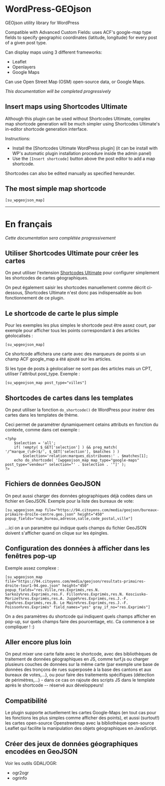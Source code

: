 # WordPress-GEOjson
GEOjson utility library for WordPress

Compatible with Advanced Custom Fields: uses ACF's google-map type fields to specify geographic coordinates (latitude, longitude) for every post of a given post type.

Can display maps using 3 different frameworks:
- Leaflet
- Openlayers
- Google Maps

Can use Open Street Map (OSM) open-source data, or Google Maps.

_This documentation will be completed progressively_

## Insert maps using Shortcodes Ultimate

Although this plugin can be used without Shortcodes Ultimate, complex map shortcode generation will be much simpler using Shortcodes Ultimate's in-editor shortcode generation interface.

Instructions:
- Install the [Shortcodes Ultimate WordPress plugin] (it can be install with WP's automatic plugin installation procedure inside the admin panel)
- Use the `[Insert shortcode]` button above the post editor to add a map shortcode.

Shortcodes can also be edited manually as specified hereunder.

## The most simple map shortcode

`[su_wpgeojson_map]`

----------------------
# En français

_Cette documentation sera complétée progressivement_

## Utiliser Shortcodes Ultimate pour créer les cartes

On peut utiliser l'extension [Shortcodes Ultimate](https://fr.wordpress.org/plugins/shortcodes-ultimate/) pour configurer simplement les shortcodes de cartes géographiques.

On peut également saisir les shortcodes manuellement comme décrit ci-dessous, Shortcodes Ultimate n'est donc pas indispensable au bon fonctionnement de ce plugin.

## Le shortcode de carte le plus simple

Pour les exemples les plus simples le shortcode peut être assez court, par exemple pour afficher tous les points correspondant à des articles géolocalisés :

`[su_wpgeojson_map]`

Ce shortcode affichera une carte avec des marqueurs de points si un champ ACF google_map a été ajouté sur les articles.

Si les type de posts à géolocaliser ne sont pas des articles mais un CPT, utiliser l'attribut post_type. Exemple :

`[su_wpgeojson_map post_type="villes"]`

## Shortcodes de cartes dans les templates

On peut utiliser la fonction `do_shortcode()` de WordPress pour insérer des cartes dans les templates de thème.

Ceci permet de paramétrer dynamiquement cetains attributs en fonction du contexte, comme dans cet exemple :

~~~
<?php
    $selection = 'all';
    if( !empty( $_GET['selection'] ) && preg_match( '/^marque_(\d+)$/', $_GET['selection'], $matches ) )
        $selection='relation:marques_distribuees:' . $matches[1];
    echo do_shortcode( '[wpgeojson_map map_type="google-maps" post_type="vendeur" selection="' . $selection . '"]' );
?>
~~~

## Fichiers de données GeoJSON

On peut aussi charger des données géographiques déjà codées dans un fichier en GeoJSON. Exemple pour la liste des bureaux de vote:

`[su_wpgeojson_map file="https://94.citoyens.com/media/geojson/bureaux-primaire-droite-centre.geo.json" height="450" popup_fields="num_bureau,adresse,salle,code_postal,ville"]`

...ici on a un paramètre qui indique quels champs du fichier GeoJSON doivent s'afficher quand on clique sur les épingles.

## Configuration des données à afficher dans les fenêtres pop-up

Exemple assez complexe :

`[su_wpgeojson_map file="https://94.citoyens.com/media/geojson/resultats-primaires-droite-tour1-94.geo.json" height="450" popup_fields="res.Ville,res.Exprimés,res.N. Sarkozy%res.Exprimés,res.F. Fillon%res.Exprimés,res.N. Kosciusko-Morizet%res.Exprimés,res.A. Juppé%res.Exprimés,res.J.-F. Copé%res.Exprimés,res.B. Le Maire%res.Exprimés,res.J.-F. Poisson%res.Exprimés" field_names="yes" gray_if_no="res.Exprimés"]`

On a des paramètres du shortcode qui indiquent quels champs afficher en pop-up, sur quels champs faire des pourcentage, etc. Ca commence à se compliquer ! :)

## Aller encore plus loin

On peut mixer une carte faite avec le shortcode, avec des bibliothèques de traitement de données géographiques en JS, 
comme turf.js ou charger plusieurs couches de données sur la même carte 
(par exemple une base de données des tronçons de rues superposée à la base des cantons et aux bureaux de votes,...), 
ou pour faire des traitements spécifiques (détection de périmètres,...)  - 
dans ce cas on rajoute des scripts JS dans le template après le shortcode -- réservé aux développeurs!

## Compatibilité

Le plugin supporte actuellement les cartes Google-Maps (en tout cas pour les fonctions les plus simples 
comme afficher des points), et aussi (surtout!) les cartes open-source Openstreetmap avec la bibliothèque open-source 
Leaflet qui facilite la manipulation des objets géographiques en JavaScript.

## Créer des jeux de données géographiques encodées en GeoJSON

Voir les outils GDAL/OGR:

- ogr2ogr
- ogrinfo
